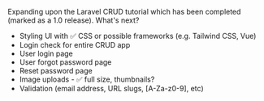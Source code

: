 Expanding upon the Laravel CRUD tutorial which has been completed (marked as a 1.0 release). What's next?

- Styling UI with :white_check_mark: CSS or possible frameworks (e.g. Tailwind CSS, Vue)
- Login check for entire CRUD app
- User login page
- User forgot password page
- Reset password page
- Image uploads - :white_check_mark: full size, thumbnails?
- Validation (email address, URL slugs, [A-Za-z0-9], etc)
